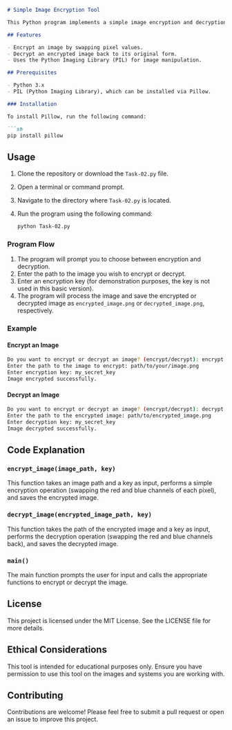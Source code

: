 ```markdown
# Simple Image Encryption Tool

This Python program implements a simple image encryption and decryption tool using pixel manipulation. The tool allows you to encrypt an image by swapping pixel values and then decrypt it back to its original form.

## Features

- Encrypt an image by swapping pixel values.
- Decrypt an encrypted image back to its original form.
- Uses the Python Imaging Library (PIL) for image manipulation.

## Prerequisites

- Python 3.x
- PIL (Python Imaging Library), which can be installed via Pillow.

### Installation

To install Pillow, run the following command:

```sh
pip install pillow
```

## Usage

1. Clone the repository or download the `Task-02.py` file.
2. Open a terminal or command prompt.
3. Navigate to the directory where `Task-02.py` is located.
4. Run the program using the following command:

    ```sh
    python Task-02.py
    ```

### Program Flow

1. The program will prompt you to choose between encryption and decryption.
2. Enter the path to the image you wish to encrypt or decrypt.
3. Enter an encryption key (for demonstration purposes, the key is not used in this basic version).
4. The program will process the image and save the encrypted or decrypted image as `encrypted_image.png` or `decrypted_image.png`, respectively.

### Example

#### Encrypt an Image

```sh
Do you want to encrypt or decrypt an image? (encrypt/decrypt): encrypt
Enter the path to the image to encrypt: path/to/your/image.png
Enter encryption key: my_secret_key
Image encrypted successfully.
```

#### Decrypt an Image

```sh
Do you want to encrypt or decrypt an image? (encrypt/decrypt): decrypt
Enter the path to the encrypted image: path/to/encrypted_image.png
Enter decryption key: my_secret_key
Image decrypted successfully.
```

## Code Explanation

### `encrypt_image(image_path, key)`

This function takes an image path and a key as input, performs a simple encryption operation (swapping the red and blue channels of each pixel), and saves the encrypted image.

### `decrypt_image(encrypted_image_path, key)`

This function takes the path of the encrypted image and a key as input, performs the decryption operation (swapping the red and blue channels back), and saves the decrypted image.

### `main()`

The main function prompts the user for input and calls the appropriate functions to encrypt or decrypt the image.

## License

This project is licensed under the MIT License. See the LICENSE file for more details.

## Ethical Considerations

This tool is intended for educational purposes only. Ensure you have permission to use this tool on the images and systems you are working with.

## Contributing

Contributions are welcome! Please feel free to submit a pull request or open an issue to improve this project.
```
